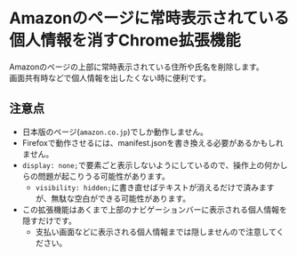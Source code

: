 # Amazonのページに常時表示されている個人情報を消すChrome拡張機能

Amazonのページの上部に常時表示されている住所や氏名を削除します。 \
画面共有時などで個人情報を出したくない時に便利です。

## 注意点
- 日本版のページ(`amazon.co.jp`)でしか動作しません。
- Firefoxで動作させるには、manifest.jsonを書き換える必要があるかもしれません。
- `display: none;`で要素ごと表示しないようにしているので、操作上の何かしらの問題が起こりうる可能性があります。
  - `visibility: hidden;`に書き直せばテキストが消えるだけで済みますが、無駄な空白ができる可能性があります。
- この拡張機能はあくまで上部のナビゲーションバーに表示される個人情報を隠すだけです。
  - 支払い画面などに表示される個人情報までは隠しませんので注意してください。
